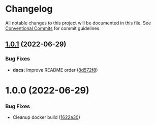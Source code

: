 # Changelog

All notable changes to this project will be documented in this file. See
[Conventional Commits](https://conventionalcommits.org) for commit guidelines.

## [1.0.1](https://github.com/stenic/s3-stream/compare/v1.0.0...v1.0.1) (2022-06-29)


### Bug Fixes

* **docs:** Improve README order ([8d572f8](https://github.com/stenic/s3-stream/commit/8d572f8efb332a377fa65c8c84f6c3039a02e87f))

# 1.0.0 (2022-06-29)


### Bug Fixes

* Cleanup docker build ([1622a30](https://github.com/stenic/s3-stream/commit/1622a308ec78c42ab25dcc2f645a48c9f7ea762f))
